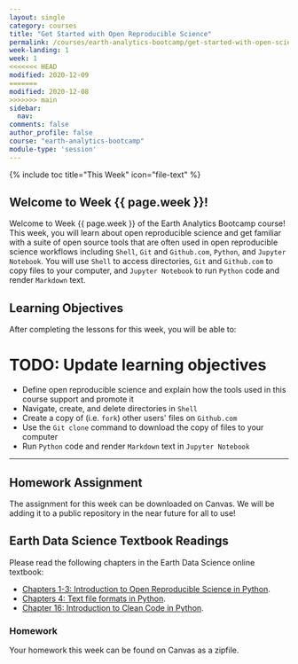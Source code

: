 ```yaml
---
layout: single
category: courses
title: "Get Started with Open Reproducible Science"
permalink: /courses/earth-analytics-bootcamp/get-started-with-open-science/
week-landing: 1
week: 1
<<<<<<< HEAD
modified: 2020-12-09
=======
modified: 2020-12-08
>>>>>>> main
sidebar:
  nav:
comments: false
author_profile: false
course: "earth-analytics-bootcamp"
module-type: 'session'
---
```

{% include toc title="This Week" icon="file-text" %}

<div class="notice--info" markdown="1">

## <i class="fa fa-ship" aria-hidden="true"></i> Welcome to Week {{ page.week }}!

Welcome to Week {{ page.week }} of the Earth Analytics Bootcamp course! This week, you will learn about open reproducible science and get familiar with a suite of open source tools that are often used in open reproducible science workflows including `Shell`, `Git` and `Github.com`, `Python`, and `Jupyter Notebook`. You will use `Shell` to access directories, `Git` and `Github.com` to copy files to your computer, and `Jupyter Notebook` to run `Python` code and render `Markdown` text.


## <i class="fa fa-graduation-cap" aria-hidden="true"></i> Learning Objectives

After completing the lessons for this week, you will be able to:

# TODO: Update learning objectives
* Define open reproducible science and explain how the tools used in this course support and promote it
* Navigate, create, and delete directories in `Shell`
* Create a copy of (i.e. `fork`) other users' files on `Github.com`
* Use the `Git clone` command to download the copy of files to your computer
* Run `Python` code and render `Markdown` text in `Jupyter Notebook`


*******

## <i class="fa fa-pencil-square-o" aria-hidden="true"></i> Homework Assignment


The assignment for this week can be downloaded on Canvas. We will be adding it to a
public repository in the near future for all to use!


## <i class="fa fa-book"></i> Earth Data Science Textbook Readings

Please read the following chapters in the Earth Data Science online textbook:

* <a href="https://www.earthdatascience.org/courses/intro-to-earth-data-science/open-reproducible-science/">Chapters 1-3: Introduction to Open Reproducible Science in Python</a>.
* <a href="https://www.earthdatascience.org/courses/intro-to-earth-data-science/file-formats/use-text-files/">Chapters 4: Text file formats in Python</a>.
* <a href="https://www.earthdatascience.org/courses/intro-to-earth-data-science/write-efficient-python-code/intro-to-clean-code/">Chapter 16: Introduction to Clean Code in Python</a>.

### Homework

Your homework this week can be found on Canvas as a zipfile.
